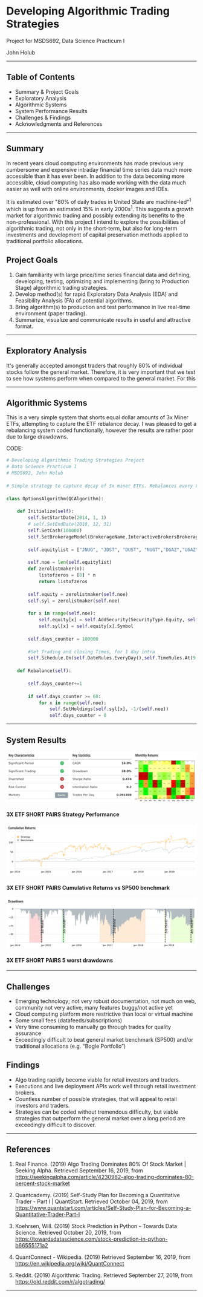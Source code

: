 # Developing Algorithmic Trading Strategies
Project for MSDS692, Data Science Practicum I

John Holub

___
## Table of Contents
- Summary & Project Goals
- Exploratory Analysis
- Algorithmic Systems
- System Performance Results
- Challenges & Findings
- Acknowledgments and References

___
## Summary
In recent years cloud computing environments has made previous very cumbersome and expensive intraday financial time series data much more accessible than it has ever been. In addition to the data becoming more accessible, cloud computing has also made working with the data much easier as well with online environments, docker images and IDEs.

It is estimated over &quot;80% of daily trades in United State are machine-led&quot;<sup>1</sup> which is up from an estimated 15% in early 2000s<sup>1</sup>. This suggests a growth market for algorithmic trading and possibly extending its benefits to the non-professional. With this project I intend to explore the possibilities of algorithmic trading, not only in the short-term, but also for long-term investments and development of capital preservation methods applied to traditional portfolio allocations.

## Project Goals
1. Gain familiarity with large price/time series financial data and defining, developing, testing, optimizing and implementing (bring to Production Stage) algorithmic trading strategies.
2. Develop method(s) for rapid Exploratory Data Analysis (EDA) and Feasibility Analysis (FA) of potential algorithms.
3. Bring algorithm(s) to production and test performance in live real-time environment (paper trading).
4. Summarize, visualize and communicate results in useful and attractive format.

___
## Exploratory Analysis
It's generally accepted amongst traders that roughly 80% of individual stocks follow the general market. Therefore, it is very important that we test to see how systems perform when compared to the general market. For this 




___
## Algorithmic Systems
This is a very simple system that shorts equal dollar amounts of 3x Miner ETFs, attempting to capture the ETF rebalance decay. I was pleased to get a rebalancing system coded functionally, however the results are rather poor due to large drawdowns.

CODE:
```python
# Developing Algorithmic Trading Strategies Project
# Data Science Practicum I
# MSDS692, John Holub

# Simple strategy to capture decay of 3x miner ETFs. Rebalances every 60 days.

class OptionsAlgorithm(QCAlgorithm):

    def Initialize(self):
        self.SetStartDate(2014, 1, 1)
        # self.SetEndDate(2018, 12, 31)
        self.SetCash(100000)
        self.SetBrokerageModel(BrokerageName.InteractiveBrokersBrokerage)
        
        self.equitylist = ["JNUG", "JDST", "DUST", "NUGT","DGAZ","UGAZ"]

        self.noe = len(self.equitylist)
        def zerolistmaker(n):
            listofzeros = [0] * n
            return listofzeros

        self.equity = zerolistmaker(self.noe)
        self.syl = zerolistmaker(self.noe)
        
        for x in range(self.noe):
            self.equity[x] = self.AddSecurity(SecurityType.Equity, self.equitylist[x], Resolution.Minute)
            self.syl[x] = self.equity[x].Symbol
        
        self.days_counter = 100000
        
        #Set Trading and closing Times, for 1 day intra
        self.Schedule.On(self.DateRules.EveryDay(),self.TimeRules.At(9, 35),Action(self.Rebalance))
    
    def Rebalance(self): 
        
        self.days_counter+=1
        
        if self.days_counter >= 60:
            for x in range(self.noe):
                self.SetHoldings(self.syl[x], -1/(self.noe))
                self.days_counter = 0
```
___
## System Results


![alttext1](https://github.com/john-holub/MSDS692/blob/master/IMAGES/3xETF_perf1.png "Image 1")
#### 3X ETF SHORT PAIRS Strategy Performance


![alttext1](https://github.com/john-holub/MSDS692/blob/master/IMAGES/3xETF_perf2.png "Image 2")
#### 3X ETF SHORT PAIRS Cumulative Returns vs SP500 benchmark

![alttext1](https://github.com/john-holub/MSDS692/blob/master/IMAGES/3xETF_perf3.png "Image 3")
#### 3X ETF SHORT PAIRS 5 worst drawdowns


___
## Challenges 
- Emerging technology; not very robust documentation, not much on web, community not very active, many features buggy/not active yet
- Cloud computing platform more restrictive than local or virtual machine
- Some small fees (datafeeds/subscriptions)
- Very time consuming to manually go through trades for quality assurance
- Exceedingly difficult to beat general market benchmark (SP500) and/or traditional allocations (e.g. “Bogle Portfolio”)

## Findings
- Algo trading rapidly become viable for retail investors and traders. 
- Executions and live deployment APIs work well through retail investment brokers.
- Countless number of possible strategies, that will appeal to retail investors and traders.
- Strategies can be coded without tremendous difficulty, but viable strategies that outperform the general market over a long period are exceedingly difficult to discover.

___
## References

1. Real Finance. (2019) Algo Trading Dominates 80% Of Stock Market | Seeking Alpha. Retrieved September 16, 2019, from https://seekingalpha.com/article/4230982-algo-trading-dominates-80-percent-stock-market

2. Quantcademy. (2019) Self-Study Plan for Becoming a Quantitative Trader - Part I | QuantStart. Retrieved October 04, 2019, from https://www.quantstart.com/articles/Self-Study-Plan-for-Becoming-a-Quantitative-Trader-Part-I

3. Koehrsen, Will. (2019) Stock Prediction in Python - Towards Data Science. Retrieved October 20, 2019, from https://towardsdatascience.com/stock-prediction-in-python-b66555171a2

4. QuantConnect - Wikipedia. (2019) Retrieved September 16, 2019, from https://en.wikipedia.org/wiki/QuantConnect

5. Reddit. (2019) Algorithmic Trading. Retrieved September 27, 2019, from https://old.reddit.com/r/algotrading/
___ 





